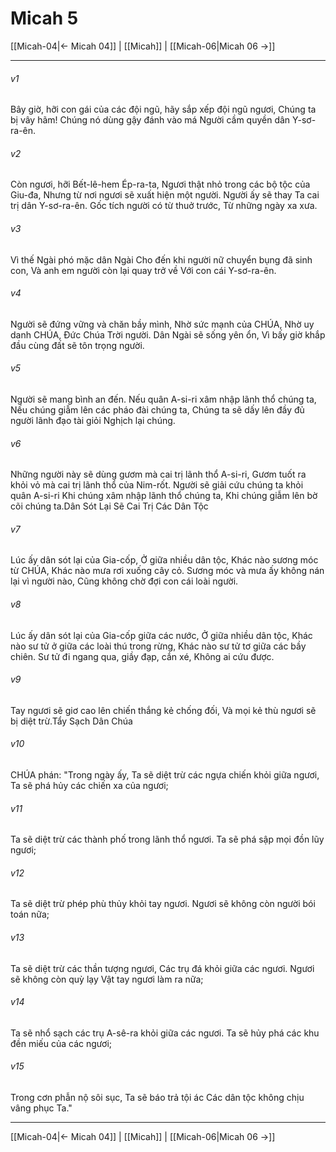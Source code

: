 # Micah 5

[[Micah-04|← Micah 04]] | [[Micah]] | [[Micah-06|Micah 06 →]]
***



###### v1 
Bây giờ, hỡi con gái của các đội ngũ, hãy sắp xếp đội ngũ ngươi, Chúng ta bị vây hãm! Chúng nó dùng gậy đánh vào má Người cầm quyền dân Y-sơ-ra-ên. 

###### v2 
Còn ngươi, hỡi Bết-lê-hem Ép-ra-ta, Ngươi thật nhỏ trong các bộ tộc của Giu-đa, Nhưng từ nơi ngươi sẽ xuất hiện một người. Người ấy sẽ thay Ta cai trị dân Y-sơ-ra-ên. Gốc tích người có từ thuở trước, Từ những ngày xa xưa. 

###### v3 
Vì thế Ngài phó mặc dân Ngài Cho đến khi người nữ chuyển bụng đã sinh con, Và anh em người còn lại quay trở về Với con cái Y-sơ-ra-ên. 

###### v4 
Người sẽ đứng vững và chăn bầy mình, Nhờ sức mạnh của CHÚA, Nhờ uy danh CHÚA, Đức Chúa Trời người. Dân Ngài sẽ sống yên ổn, Vì bấy giờ khắp đầu cùng đất sẽ tôn trọng người. 

###### v5 
Người sẽ mang bình an đến. Nếu quân A-si-ri xâm nhập lãnh thổ chúng ta, Nếu chúng giẫm lên các pháo đài chúng ta, Chúng ta sẽ dấy lên đầy đủ người lãnh đạo tài giỏi Nghịch lại chúng. 

###### v6 
Những người này sẽ dùng gươm mà cai trị lãnh thổ A-si-ri, Gươm tuốt ra khỏi vỏ mà cai trị lãnh thổ của Nim-rốt. Người sẽ giải cứu chúng ta khỏi quân A-si-ri Khi chúng xâm nhập lãnh thổ chúng ta, Khi chúng giẫm lên bờ cõi chúng ta.Dân Sót Lại Sẽ Cai Trị Các Dân Tộc 

###### v7 
Lúc ấy dân sót lại của Gia-cốp, Ở giữa nhiều dân tộc, Khác nào sương móc từ CHÚA, Khác nào mưa rơi xuống cây cỏ. Sương móc và mưa ấy không nán lại vì người nào, Cũng không chờ đợi con cái loài người. 

###### v8 
Lúc ấy dân sót lại của Gia-cốp giữa các nước, Ở giữa nhiều dân tộc, Khác nào sư tử ở giữa các loài thú trong rừng, Khác nào sư tử tơ giữa các bầy chiên. Sư tử đi ngang qua, giầy đạp, cắn xé, Không ai cứu được. 

###### v9 
Tay ngươi sẽ giơ cao lên chiến thắng kẻ chống đối, Và mọi kẻ thù ngươi sẽ bị diệt trừ.Tẩy Sạch Dân Chúa 

###### v10 
CHÚA phán: "Trong ngày ấy, Ta sẽ diệt trừ các ngựa chiến khỏi giữa ngươi, Ta sẽ phá hủy các chiến xa của ngươi; 

###### v11 
Ta sẽ diệt trừ các thành phố trong lãnh thổ ngươi. Ta sẽ phá sập mọi đồn lũy ngươi; 

###### v12 
Ta sẽ diệt trừ phép phù thủy khỏi tay ngươi. Ngươi sẽ không còn người bói toán nữa; 

###### v13 
Ta sẽ diệt trừ các thần tượng ngươi, Các trụ đá khỏi giữa các ngươi. Ngươi sẽ không còn quỳ lạy Vật tay ngươi làm ra nữa; 

###### v14 
Ta sẽ nhổ sạch các trụ A-sê-ra khỏi giữa các ngươi. Ta sẽ hủy phá các khu đền miếu của các ngươi; 

###### v15 
Trong cơn phẫn nộ sôi sục, Ta sẽ báo trả tội ác Các dân tộc không chịu vâng phục Ta."

***
[[Micah-04|← Micah 04]] | [[Micah]] | [[Micah-06|Micah 06 →]]

